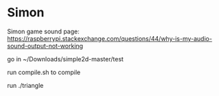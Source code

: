 # Simon
Simon game
sound page:
https://raspberrypi.stackexchange.com/questions/44/why-is-my-audio-sound-output-not-working

go in ~/Downloads/simple2d-master/test

run compile.sh to compile

run ./triangle
